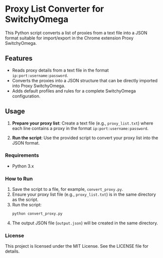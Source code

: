 # Proxy List Converter for SwitchyOmega

This Python script converts a list of proxies from a text file into a JSON format suitable for import/export in the Chrome extension Proxy SwitchyOmega.

## Features

- Reads proxy details from a text file in the format `ip:port:username:password`.
- Converts the proxies into a JSON structure that can be directly imported into Proxy SwitchyOmega.
- Adds default profiles and rules for a complete SwitchyOmega configuration.

## Usage

1. **Prepare your proxy list**: Create a text file (e.g., `proxy_list.txt`) where each line contains a proxy in the format `ip:port:username:password`.

2. **Run the script**: Use the provided script to convert your proxy list into the JSON format.

### Requirements

- Python 3.x

### How to Run

1. Save the script to a file, for example, `convert_proxy.py`.
2. Ensure your proxy list file (e.g., `proxy_list.txt`) is in the same directory as the script.
3. Run the script:
   ```bash
   python convert_proxy.py
   ```
4. The output JSON file (`output.json`) will be created in the same directory.

### License

This project is licensed under the MIT License. See the LICENSE file for details.
